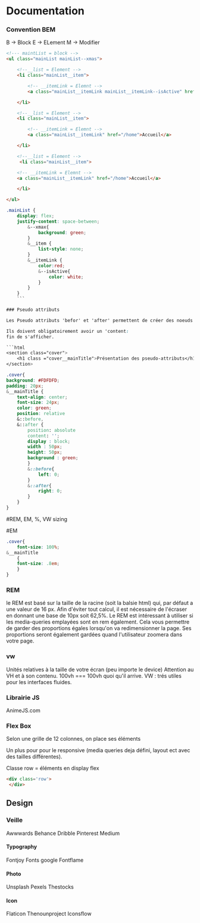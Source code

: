 # Documentation

### Convention BEM
B -> Block
E -> ELement
M -> Modifier

```html
<!--- maintList = block -->
<ul class="mainList mainList--xmas">

    <!--__list = Element -->
    <li class="mainList__item">

        <!-- __itemLink = Elemnt -->    
        <a class="mainList__itemLink mainList__itemLink--isActive" href="/home">Accueil</a>

    </li>

    <!--__list = Element -->
    <li class="mainList__item">

        <!-- __itemLink = Elemnt -->
        <a class="mainList__itemLink" href="/home">Accueil</a>

    </li>

    <!--__list = Element -->
     <li class="mainList__item">

    <!-- __itemLink = Elemnt -->
    <a class="mainList__itemLink" href="/home">Accueil</a>

    </li>

</ul>
```

```css
.mainList {
    display: flex;
    justify-content: space-between;
        &--xmax{
            background: green;
        }
        &__item {
            list-style: none;
        }
        &__itemLink {
            color:red;
            &--isActive{
                color: white;
            }
        }
    }
    ```

### Pseudo attributs

Les Pseudo attributs 'befor' et 'after' permettent de créer des noeuds HTML et CSS. Ils sont essentiellement utilisés pour ajouter des ornements, des décorations ... On peut bien entendu faire des animations avec, les positions par rapport à leur parent (relative / absolute).

Ils doivent obligatoirement avoir un 'content:
fin de s'afficher.

```html
<section class="cover">
    <h1 class ="cover__mainTitle">Présentation des pseudo-attributs</h1>
</section>
```
```CSS
.cover{
background: #FDFDFD;
padding: 20px;
&__mainTitle {
    text-align: center;
    font-size: 24px;
    color: green;
    position: relative
    &::before,
    &::after {
        position: absolute
        content: '';
        display : block;
        width : 50px;
        height: 50px;
        background : green;
        }
        &::before{
            left: 0;
        }
        &::after{
            right: 0;
        }
    }  
}
```
#REM, EM, %, VW sizing

#EM

```css
.cover{
    font-size: 100%;
&__mainTitle
    {
    font-size: .8em;
    }
}
```


### REM
le REM est basé sur la taille de la racine (soit la balsie html) qui, par défaut a une valeur de 16 px. Afin d'éviter tout calcul, il est nécessaire de l'écraser en donnant une base de 10px soit 62,5%. Le REM est intéressant à utiliser si les media-queries emplayées sont en rem également. Cela vous permettre de garder des proportions égales lorsqu'on va redimensionner la page. Ses proportions seront également gardées quand l'utilisateur zoomera dans votre page.

### vw
Unités relatives à la taille de votre écran (peu importe le device) Attention au VH et à son contenu. 100vh === 100vh quoi qu'il arrive. VW : trés utiles pour les interfaces fluides.



### Librairie JS
AnimeJS.com


### Flex Box
Selon une grille de 12 colonnes, on place ses éléments  

Un plus pour pour le responsive (media queries deja défini, layout ect avec des tailles différentes).

Classe row = éléments en display flex

```HTML
<div class='row'>
 </div>
```


## Design

### Veille
Awwwards
Behance
Dribble
Pinterest
Medium

#### Typography
Fontjoy
Fonts google
Fontflame

#### Photo
Unsplash
Pexels
Thestocks

#### Icon
Flaticon
Thenounproject
Iconsflow
